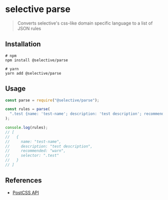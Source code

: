 # selective parse

> Converts selective's css-like domain specific language to a list of JSON rules

## Installation

```shell
# npm
npm install @selective/parse

# yarn
yarn add @selective/parse
```

## Usage

<!-- eslint-disable no-console -->

```javascript
const parse = require("@selective/parse");

const rules = parse(
  ".test {name: 'test-name'; description: 'test description'; recommended: warn}"
);

console.log(rules);
// [
//   {
//     name: "test-name",
//     description: "test description",
//     recommended: "warn",
//     selector: ".test"
//   }
// ]
```

## References

* [PostCSS API](https://api.postcss.org/)
